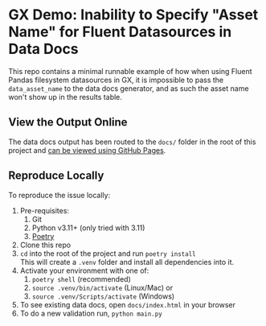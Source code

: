 # GX Demo: Inability to Specify "Asset Name" for Fluent Datasources in Data Docs

This repo contains a minimal runnable example of how when using Fluent Pandas filesystem datasources in GX, it is impossible to pass the `data_asset_name` to the data docs generator, and as such the asset name won't show up in the results table.

## View the Output Online

The data docs output has been routed to the `docs/` folder in the root of this project and [can be viewed using GitHub Pages](https://morpahtic.github.io/gx-fluent-pandas-asset-name-bug-demo/).

## Reproduce Locally

To reproduce the issue locally:

1. Pre-requisites:
   1. Git
   2. Python v3.11+ (only tried with 3.11)
   3. [Poetry](https://python-poetry.org/docs/#installation)
2. Clone this repo
3. `cd` into the root of the project and run `poetry install`<br>
   This will create a `.venv` folder and install all dependencies into it.
4. Activate your environment with one of:
   1. `poetry shell` (recommended)
   2. `source .venv/bin/activate` (Linux/Mac) or
   3. `source .venv/Scripts/activate` (Windows)
5. To see existing data docs, open `docs/index.html` in your browser
6. To do a new validation run, `python main.py`
